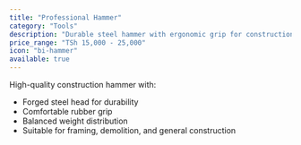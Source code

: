 ```yaml
---
title: "Professional Hammer"
category: "Tools"
description: "Durable steel hammer with ergonomic grip for construction and repairs. Perfect for both professional contractors and DIY enthusiasts."
price_range: "TSh 15,000 - 25,000"
icon: "bi-hammer"
available: true
---
```


High-quality construction hammer with:
- Forged steel head for durability
- Comfortable rubber grip
- Balanced weight distribution
- Suitable for framing, demolition, and general construction